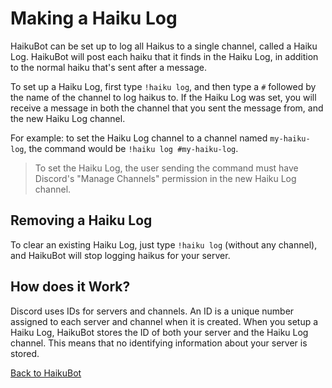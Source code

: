 # Making a Haiku Log

HaikuBot can be set up to log all Haikus to a single channel, called a Haiku Log. HaikuBot will post each haiku that it finds in the Haiku Log, in addition to the normal haiku that's sent after a message.

To set up a Haiku Log, first type `!haiku log`, and then type a `#` followed by the name of the channel to log haikus to. If the Haiku Log was set, you will receive a message in both the channel that you sent the message from, and the new Haiku Log channel.

For example: to set the Haiku Log channel to a channel named `my-haiku-log`, the command would be `!haiku log #my-haiku-log`.

> To set the Haiku Log, the user sending the command must have Discord's "Manage Channels" permission in the new Haiku Log channel.

## Removing a Haiku Log

To clear an existing Haiku Log, just type `!haiku log` (without any channel), and HaikuBot will stop logging haikus for your server.

## How does it Work?

Discord uses IDs for servers and channels. An ID is a unique number assigned to each server and channel when it is created. When you setup a Haiku Log, HaikuBot stores the ID of both your server and the Haiku Log channel. This means that no identifying information about your server is stored.

<div class="button-row">
    <a class="button button-haiku" href="/haikubot/">
        Back to HaikuBot
    </a>
</div>